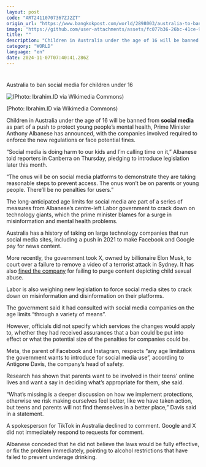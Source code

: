 ```yaml
---
layout: post
code: "ART24110707367ZJ2ZT"
origin_url: "https://www.bangkokpost.com/world/2898003/australia-to-ban-social-media-for-children-under-16"
image: "https://github.com/user-attachments/assets/fc077b36-26bc-41ce-9d08-1e0dce12e34d"
title: ""
description: "Children in Australia under the age of 16 will be banned from  social media  as part of a push to protect young people’s mental health, Prime Minister Anthony Albanese has announced, with the companies involved required to enforce the new regulations or face potential fines."
category: "WORLD"
language: "en"
date: 2024-11-07T07:40:41.286Z
---
```


# 

Australia to ban social media for children under 16

![(Photo: Ibrahim.ID via Wikimedia Commons)](https://github.com/user-attachments/assets/ca60ba0f-b6e7-4ace-a880-f707bc99a711)

(Photo: Ibrahim.ID via Wikimedia Commons)

Children in Australia under the age of 16 will be banned from **social media** as part of a push to protect young people’s mental health, Prime Minister Anthony Albanese has announced, with the companies involved required to enforce the new regulations or face potential fines.

“Social media is doing harm to our kids and I’m calling time on it,” Albanese told reporters in Canberra on Thursday, pledging to introduce legislation later this month.

“The onus will be on social media platforms to demonstrate they are taking reasonable steps to prevent access. The onus won’t be on parents or young people. There’ll be no penalties for users.”

The long-anticipated age limits for social media are part of a series of measures from Albanese’s centre-left Labor government to crack down on technology giants, which the prime minister blames for a surge in misinformation and mental health problems.

Australia has a history of taking on large technology companies that run social media sites, including a push in 2021 to make Facebook and Google pay for news content.

More recently, the government took X, owned by billionaire Elon Musk, to court over a failure to remove a video of a terrorist attack in Sydney. It has also [fined the company](https://www.bangkokpost.com/life/tech/2684913/x-fails-to-pay-australian-fine-for-abuse-related-content) for failing to purge content depicting child sexual abuse.

Labor is also weighing new legislation to force social media sites to crack down on misinformation and disinformation on their platforms.

The government said it had consulted with social media companies on the age limits “through a variety of means”.

However, officials did not specify which services the changes would apply to, whether they had received assurances that a ban could be put into effect or what the potential size of the penalties for companies could be.

Meta, the parent of Facebook and Instagram, respects “any age limitations the government wants to introduce for social media use”, according to Antigone Davis, the company’s head of safety.

Research has shown that parents want to be involved in their teens’ online lives and want a say in deciding what’s appropriate for them, she said. 

“What’s missing is a deeper discussion on how we implement protections, otherwise we risk making ourselves feel better, like we have taken action, but teens and parents will not find themselves in a better place,” Davis said in a statement.

A spokesperson for TikTok in Australia declined to comment. Google and X did not immediately respond to requests for comment.

Albanese conceded that he did not believe the laws would be fully effective, or fix the problem immediately, pointing to alcohol restrictions that have failed to prevent underage drinking.